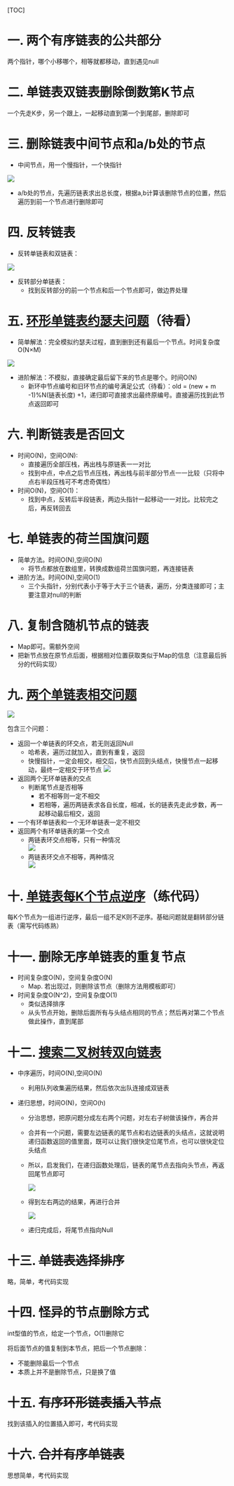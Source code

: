 [TOC]

# 一. 两个有序链表的公共部分

两个指针，哪个小移哪个，相等就都移动，直到遇见null

# 二. 单链表双链表删除倒数第K节点

一个先走K步，另一个跟上，一起移动直到第一个到尾部，删除即可

# 三. 删除链表中间节点和a/b处的节点

- 中间节点，用一个慢指针，一个快指针

![](2-1.jpg)

- a/b处的节点，先遍历链表求出总长度，根据a,b计算该删除节点的位置，然后遍历到前一个节点进行删除即可

# 四. 反转链表

- 反转单链表和双链表：

![](2-2.jpg)

- 反转部分单链表：
  - 找到反转部分的前一个节点和后一个节点即可，做边界处理

# 五. <u>环形单链表约瑟夫问题</u>（待看）

- 简单解法：完全模拟约瑟夫过程，直到删到还有最后一个节点。时间复杂度O(N×M)

![](2-3.jpg)

- 进阶解法：不模拟，直接确定最后留下来的节点是哪个。时间O(N)
  - 新环中节点编号和旧环节点的编号满足公式（待看）：old = (new + m -1)%N(链表长度) +1，递归即可直接求出最终原编号。直接遍历找到此节点返回即可

# 六. 判断链表是否回文

- 时间O(N)，空间O(N):
  - 直接遍历全部压栈，再出栈与原链表一一对比
  - 找到中点，中点之后节点压栈，再出栈与前半部分节点一一比较（只将中点右半段压栈可不考虑奇偶性）
- 时间O(N)，空间O(1)：
  - 找到中点，反转后半段链表，两边头指针一起移动一一对比。比较完之后，再反转回去

# 七. 单链表的荷兰国旗问题

- 简单方法。时间O(N),空间O(N)
  - 将节点都放在数组里，转换成数组荷兰国旗问题，再连接链表
- 进阶方法。时间O(N),空间O(1)
  - 三个头指针，分别代表小于等于大于三个链表，遍历，分类连接即可；主要注意对null的判断

# 八. 复制含随机节点的链表

- Map即可。需额外空间
- 把新节点放在原节点后面，根据相对位置获取类似于Map的信息（注意最后拆分的代码实现）

# 九. <u>两个单链表相交问题</u>

![](2-4.jpg)

包含三个问题：

- 返回一个单链表的环交点，若无则返回Null
  - 哈希表，遍历过就加入，直到有重复，返回
  - 快慢指针，一定会相交，相交后，快节点回到头结点，快慢节点一起移动，最终一定相交于环节点
    ![](2-5.jpg)
- 返回两个无环单链表的交点
  - 判断尾节点是否相等
    - 若不相等则一定不相交
    - 若相等，遍历两链表求各自长度，相减，长的链表先走此步数，再一起移动最后相交，返回
- 一个有环单链表和一个无环单链表一定不相交
- 返回两个有环单链表的第一个交点
  - 两链表环交点相等，只有一种情况					
    ![](2-6.jpg)
  - 两链表环交点不相等，两种情况				
    ![](2-7.jpg)

# 十. <u>单链表每K个节点逆序</u>（练代码）

每K个节点为一组进行逆序，最后一组不足K则不逆序。基础问题就是翻转部分链表（需写代码练熟）

# 十一. 删除无序单链表的重复节点

- 时间复杂度O(N)，空间复杂度O(N)
  - Map. 若出现过，则删除该节点（删除方法用模板即可）
- 时间复杂度O(N^2)，空间复杂度O(1)
  - 类似选择排序
  - 从头节点开始，删除后面所有与头结点相同的节点；然后再对第二个节点做此操作，直到尾部

# 十二. <u>搜索二叉树转双向链表</u>

- 中序遍历，时间O(N),空间O(N)

  - 利用队列收集遍历结果，然后依次出队连接成双链表

- 递归思想，时间O(N)，空间O(h)

  - 分治思想，把原问题分成左右两个问题，对左右子树做该操作，再合并

  - 合并有一个问题，需要左边链表的尾节点和右边链表的头结点，这就说明递归函数返回的值里面，既可以让我们很快定位尾节点，也可以很快定位头结点

  - 所以，启发我们，在递归函数处理后，链表的尾节点去指向头节点，再返回尾节点即可

    ![](2-8.jpg)

  - 得到左右两边的结果，再进行合并

    ![](2-9.jpg)

  - 递归完成后，将尾节点指向Null

# 十三. ~~单链表选择排序~~

略，简单，考代码实现

# 十四. 怪异的节点删除方式

int型值的节点，给定一个节点，O(1)删除它

将后面节点的值复制到本节点，把后一个节点删除：

- 不能删除最后一个节点
- 本质上并不是删除节点，只是换了值

# 十五. ~~有序环形链表插入节点~~

找到该插入的位置插入即可，考代码实现

# 十六. ~~合并有序单链表~~

思想简单，考代码实现

